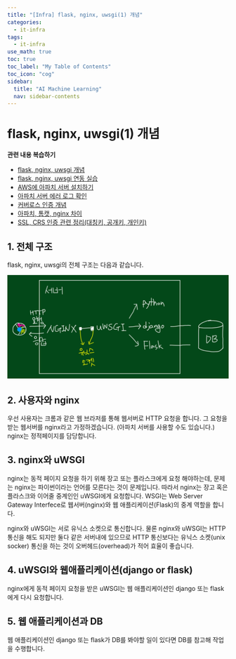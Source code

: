 ```yaml
---
title: "[Infra] flask, nginx, uwsgi(1) 개념" 
categories:
  - it-infra
tags:
  - it-infra
use_math: true
toc: true
toc_label: "My Table of Contents"
toc_icon: "cog"
sidebar:
  title: "AI Machine Learning"
  nav: sidebar-contents
---
```


# flask, nginx, uwsgi(1) 개념


**관련 내용 복습하기**   

* [flask, nginx, uwsgi 개념](https://losskatsu.github.io/it-infra/flask-nginx-uwsgi-concept/)
* [flask, nginx, uwsgi 연동 실습](https://losskatsu.github.io/it-infra/flask-nginx-uwsgi/)  
* [AWS에 아파치 서버 설치하기](https://losskatsu.github.io/it-infra/aws-apache/)
* [아파치 서버 에러 로그 확인](https://losskatsu.github.io/it-infra/apache-error-log/)
* [커버로스 인증 개념](https://losskatsu.github.io/it-infra/kerberos/)
* [아파치, 톰캣, nginx 차이](https://losskatsu.github.io/it-infra/webserver/)
* [SSL, CRS 인증 관련 정리(대칭키, 공개키, 개인키)](https://losskatsu.github.io/it-infra/ssl-auth/)

## 1. 전체 구조

flask, nginx, uwsgi의 전체 구조는 다음과 같습니다. 

<center><img src="/assets/images/infra/flask-concept/flask01.jpg" width="800"></center>

## 2. 사용자와 nginx

우선 사용자는 크롬과 같은 웹 브라저를 통해 웹서버로 HTTP 요청을 합니다. 
그 요청을 받는 웹서버를 nginx라고 가정하겠습니다. (아파치 서버를 사용할 수도 있습니다.)
nginx는 정적페이지를 담당합니다.

## 3. nginx와  uWSGI

nginx는 동적 페이지 요청을 하기 위해 장고 또는 플라스크에게 요청 해야하는데, 
문제는 nginx는 파이썬이라는 언어를 모른다는 것이 문제입니다. 
따라서 nginx는 장고 혹은 플라스크와 이어줄 중계인인 uWSGI에게 요청합니다. 
WSGI는 Web Server Gateway Interfece로 웹서버(nginx)와 웹 애플리케이션(Flask)의 중계 역할을 합니다. 

nginx와 uWSGI는 서로 유닉스 소켓으로 통신합니다. 물론 nginx와 uWSGI는 HTTP통신을 해도 되지만 
둘다 같은 서버내에 있으므로 HTTP 통신보다는 유닉스 소켓(unix socker) 통신을 하는 것이 오버헤드(overhead)가 적어 효율이 좋습니다. 

## 4. uWSGI와 웹애플리케이션(django or flask)

nginx에게 동적 페이지 요청을 받은 uWSGI는 웹 애플리케이션인 django 또는 flask에게 다시 요청합니다.

## 5. 웹 애플리케이션과 DB

웹 애플리케이션인 django 또는 flask가 DB를 봐야할 일이 있다면 DB를 참고해 작업을 수행합니다. 

